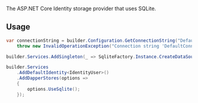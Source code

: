 The ASP.NET Core Identity storage provider that uses SQLite.

## Usage

```csharp
var connectionString = builder.Configuration.GetConnectionString("DefaultConnection") ??
    throw new InvalidOperationException("Connection string 'DefaultConnection' not found.");

builder.Services.AddSingleton(_ => SqliteFactory.Instance.CreateDataSource(connectionString));

builder.Services
    .AddDefaultIdentity<IdentityUser>()
    .AddDapperStores(options => 
    {
        options.UseSqlite();
    });
```